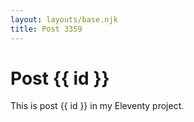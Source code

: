 ```yaml
---
layout: layouts/base.njk
title: Post 3359
---
```


# Post {{ id }}

This is post {{ id }} in my Eleventy project.
